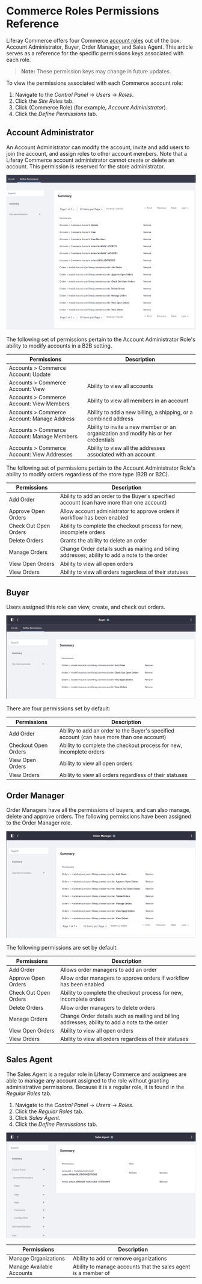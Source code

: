 # Commerce Roles Permissions Reference

Liferay Commerce offers four Commerce [account roles](./account-roles.md) out of the box: Account Administrator, Buyer, Order Manager, and Sales Agent. This article serves as a reference for the specific permissions keys associated with each role.

> **Note:** These permission keys may change in future updates.

To view the permissions associated with each Commerce account role:

1. Navigate to the _Control Panel_ → _Users_ → _Roles_.
1. Click the _Site Roles_ tab.
1. Click (Commerce Role) (for example, _Account Administrator_).
1. Click the _Define Permissions_ tab.

## Account Administrator

An Account Administrator can modify the account, invite and add users to join the account, and assign roles to other account members. Note that a Liferay Commerce account administrator cannot create or delete an account. This permission is reserved for the store administrator.

![Account Administrator Permissions](./commerce-roles-permissions-reference/images/01.png)

The following set of permissions pertain to the Account Administrator Role's ability to modify accounts in a B2B setting.

| Permissions | Description |
| --- | --- |
| Accounts > Commerce Account: Update | |
| Accounts > Commerce Account: View | Ability to view all accounts |
| Accounts > Commerce Account: View Members | Ability to view all members in an account |
| Accounts > Commerce Account: Manage Address | Ability to add a new billing, a shipping, or a combined address |
| Accounts > Commerce Account: Manage Members | Ability to invite a new member or an organization and modify his or her credentials |
| Accounts > Commerce Account: View Addresses | Ability to view all the addresses associated with an account |

The following set of permissions pertain to the Account Administrator Role's ability to modify orders regardless of the store type (B2B or B2C).

| Permissions | Description |
| --- | --- |
| Add Order | Ability to add an order to the Buyer's specified account (can have more than one account) |
| Approve Open Orders | Allow account administrator to approve orders if workflow has been enabled |
| Check Out Open Orders | Ability to complete the checkout process for new, incomplete orders |
| Delete Orders | Grants the ability to delete an order |
| Manage Orders | Change Order details such as mailing and billing addresses; ability to add a note to the order |
| View Open Orders | Ability to view all open orders |
| View Orders | Ability to view all orders regardless of their statuses |

## Buyer

Users assigned this role can view, create, and check out orders.

![Buyer Permissions](./commerce-roles-permissions-reference/images/02.png)

There are four permissions set by default:

| Permissions | Description |
| --- | --- |
| Add Order | Ability to add an order to the Buyer's specified account (can have more than one account) |
| Checkout Open Orders | Ability to complete the checkout process for new, incomplete orders |
| View Open Orders | Ability to view all open orders |
| View Orders | Ability to view all orders regardless of their statuses |

## Order Manager

Order Managers have all the permissions of buyers, and can also manage, delete and approve orders. The following permissions have been assigned to the Order Manager role.

![Order Manager Permissions](./commerce-roles-permissions-reference/images/03.png)

The following permissions are set by default:

| Permissions | Description |
| --- | --- |
| Add Order | Allows order managers to add an order |
| Approve Open Orders | Allow order managers to approve orders if workflow has been enabled |
| Check Out Open Orders | Ability to complete the checkout process for new, incomplete orders |
| Delete Orders | Allow order managers to delete orders |
| Manage Orders | Change Order details such as mailing and billing addresses; ability to add a note to the order |
| View Open Orders | Ability to view all open orders |
| View Orders | Ability to view all orders regardless of their statuses |

## Sales Agent

The Sales Agent is a regular role in Liferay Commerce and assignees are able to manage any account assigned to the role without granting administrative permissions. Because it is a regular role, it is found in the _Regular Roles_ tab.

1. Navigate to the _Control Panel_ → _Users_ → _Roles_.
1. Click the _Regular Roles_ tab.
1. Click _Sales Agent_.
1. Click the _Define Permissions_ tab.

![Sales Agent Permissions](./commerce-roles-permissions-reference/images/04.png)

| Permissions | Description |
| --- | --- |
| Manage Organizations | Ability to add or remove organizations |
| Manage Available Accounts | Ability to manage accounts that the sales agent is a member of |
